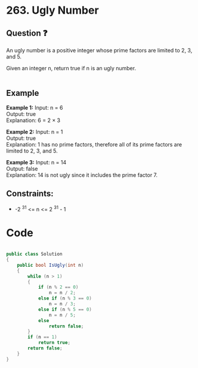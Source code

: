 # 263. Ugly Number
## Question ❓ <br>
An ugly number is a positive integer whose prime factors are limited to 2, 3, and 5.

Given an integer n, return true if n is an ugly number.
<br><br>

## Example

__Example 1:__
Input: n = 6     
Output: true        
Explanation: 6 = 2 × 3
<br>

__Example 2:__  Input: n = 1   
Output: true          
Explanation: 1 has no prime factors, therefore all of its prime factors are limited to 2, 3, and 5.
<br>



      
__Example 3:__  Input: n = 14    
Output: false        
Explanation: 14 is not ugly since it includes the prime factor 7.
<br>
  
## Constraints:

- -2 <sup>31</sup> <= n <= 2 <sup>31</sup> - 1

# Code
```C#

public class Solution
{
    public bool IsUgly(int n)
    {
        while (n > 1)
        {
            if (n % 2 == 0)
                n = n / 2;
            else if (n % 3 == 0)
                n = n / 3;
            else if (n % 5 == 0)
                n = n / 5;
            else
                return false;
        }
        if (n == 1)
            return true;
        return false;
    }
}
```
